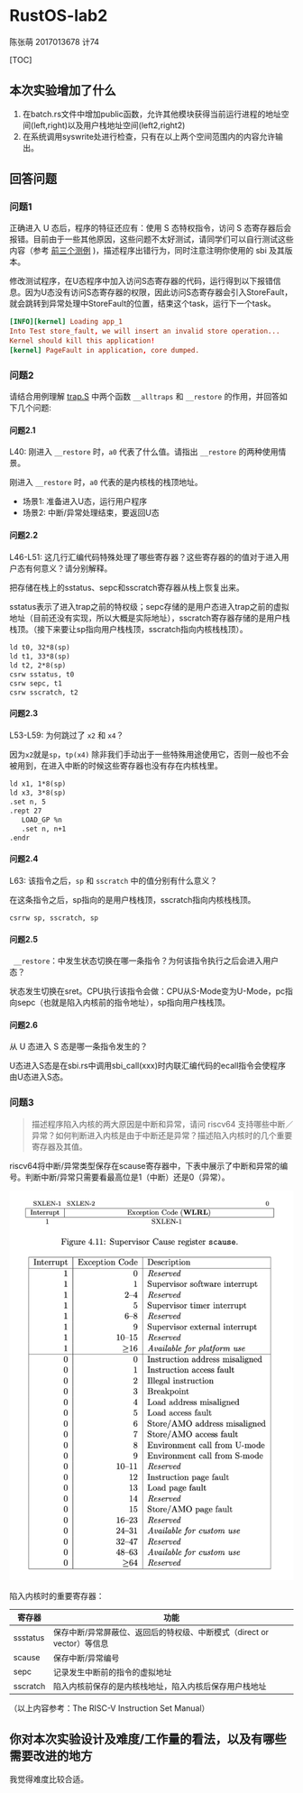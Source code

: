 # RustOS-lab2

陈张萌 2017013678 计74

[TOC]

## 本次实验增加了什么

1. 在batch.rs文件中增加public函数，允许其他模块获得当前运行进程的地址空间(left,right)以及用户栈地址空间(left2,right2)
2. 在系统调用syswrite处进行检查，只有在以上两个空间范围内的内容允许输出。

## 回答问题

### 问题1

正确进入 U 态后，程序的特征还应有：使用 S 态特权指令，访问 S 态寄存器后会报错。目前由于一些其他原因，这些问题不太好测试，请同学们可以自行测试这些内容（参考 [前三个测例](https://github.com/DeathWish5/rCore_tutorial_tests/tree/master/user/src/bin) )，描述程序出错行为，同时注意注明你使用的 sbi 及其版本。

修改测试程序，在U态程序中加入访问S态寄存器的代码，运行得到以下报错信息。因为U态没有访问S态寄存器的权限，因此访问S态寄存器会引入StoreFault，就会跳转到异常处理中StoreFault的位置，结束这个task，运行下一个task。

```toml
[INFO][kernel] Loading app_1
Into Test store_fault, we will insert an invalid store operation...
Kernel should kill this application!
[kernel] PageFault in application, core dumped.
```

### 问题2

请结合用例理解 [trap.S](https://github.com/rcore-os/rCore-Tutorial-v3/blob/ch2/os/src/trap/trap.S) 中两个函数 `__alltraps` 和 `__restore` 的作用，并回答如下几个问题:

#### 问题2.1

L40: 刚进入 `__restore` 时，`a0` 代表了什么值。请指出 `__restore` 的两种使用情景。

刚进入 `__restore` 时，`a0` 代表的是内核栈的栈顶地址。

- 场景1: 准备进入U态，运行用户程序
- 场景2: 中断/异常处理结束，要返回U态

#### 问题2.2

L46-L51: 这几行汇编代码特殊处理了哪些寄存器？这些寄存器的的值对于进入用户态有何意义？请分别解释。

把存储在栈上的sstatus、sepc和sscratch寄存器从栈上恢复出来。

sstatus表示了进入trap之前的特权级；sepc存储的是用户态进入trap之前的虚拟地址（目前还没有实现，所以大概是实际地址），sscratch寄存器存储的是用户栈栈顶。（接下来要让sp指向用户栈栈顶，sscratch指向内核栈栈顶）。

```
ld t0, 32*8(sp)
ld t1, 33*8(sp)
ld t2, 2*8(sp)
csrw sstatus, t0
csrw sepc, t1
csrw sscratch, t2
```

#### 问题2.3

L53-L59: 为何跳过了 `x2` 和 `x4`？

因为`x2`就是`sp`，`tp(x4)` 除非我们手动出于一些特殊用途使用它，否则一般也不会被用到，在进入中断的时候这些寄存器也没有存在内核栈里。

```
ld x1, 1*8(sp)
ld x3, 3*8(sp)
.set n, 5
.rept 27
   LOAD_GP %n
   .set n, n+1
.endr
```

#### 问题2.4

L63: 该指令之后，`sp` 和 `sscratch` 中的值分别有什么意义？

在这条指令之后，sp指向的是用户栈栈顶，sscratch指向内核栈栈顶。

```
csrrw sp, sscratch, sp
```

#### 问题2.5

` __restore`：中发生状态切换在哪一条指令？为何该指令执行之后会进入用户态？

状态发生切换在sret。CPU执行该指令会做：CPU从S-Mode变为U-Mode，pc指向sepc（也就是陷入内核前的指令地址），sp指向用户栈栈顶。

#### 问题2.6

从 U 态进入 S 态是哪一条指令发生的？

U态进入S态是在sbi.rs中调用sbi_call(xxx)时内联汇编代码的ecall指令会使程序由U态进入S态。

### 问题3

> 描述程序陷入内核的两大原因是中断和异常，请问 riscv64 支持哪些中断／异常？如何判断进入内核是由于中断还是异常？描述陷入内核时的几个重要寄存器及其值。

riscv64将中断/异常类型保存在scause寄存器中，下表中展示了中断和异常的编号。判断中断/异常只需要看最高位是1（中断）还是0（异常）。

![](./lab2/scause.png)

陷入内核时的重要寄存器：

| 寄存器   | 功能                                                         |
| -------- | ------------------------------------------------------------ |
| ssstatus | 保存中断/异常屏蔽位、返回后的特权级、中断模式（direct or vector）等信息 |
| scause   | 保存中断/异常编号                                            |
| sepc     | 记录发生中断前的指令的虚拟地址                               |
| sscratch | 陷入内核前保存的是内核栈地址，陷入内核后保存用户栈地址       |

（以上内容参考：The RISC-V Instruction Set Manual）

## 你对本次实验设计及难度/工作量的看法，以及有哪些需要改进的地方

我觉得难度比较合适。
